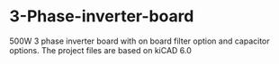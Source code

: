 # 3-Phase-inverter-board
500W 3 phase inverter board with on board filter option and capacitor options. 
The project files are based on kiCAD 6.0

